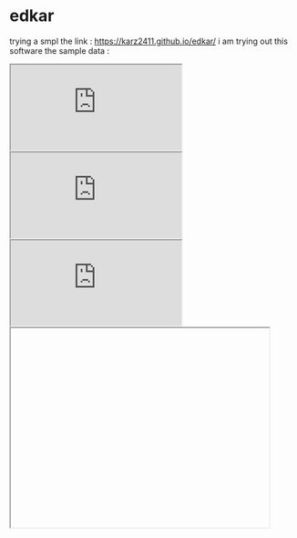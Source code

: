 # edkar
trying a smpl
the link : https://karz2411.github.io/edkar/ 
i am trying out this software
the sample data : 
<iframe src="https://docs.google.com/spreadsheets/d/1pgrWWllX8rPURjh67SpfA5IPorHG2E2m5-eFU8TLGGs/pubhtml?widget=true&amp;headers=false"></iframe>
<iframe src="https://docs.google.com/spreadsheets/d/1AZWpcl-_p-9bj5dvqbAIWNmkclxeIjt2pjHNeoqSIOo/pubhtml?widget=true&amp;headers=false"></iframe>
<iframe src="https://docs.google.com/spreadsheets/d/1QRJyOdjzVpE_7JYJ1rzAnNOPYMcFpWJ-gjwg01fa0gg/pubhtml?widget=true&amp;headers=false"></iframe>
<iframe src="https://karz2411.github.io/karz-scatter/> </iframe>
<iframe src="https://karz2411.github.io/karzleafmap/" width="90%" height="350"></iframe>
